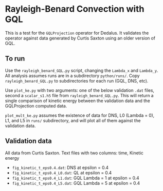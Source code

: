 # Rayleigh-Benard Convection with GQL
This is a test for the `GQLProjection` operator for Dedalus. It validates the operator against data generated by Curtis Saxton using an older version of GQL. 

## To run
Use the `rayleigh_benard_GQL.py` script, changing the `Lambda_x` and `Lambda_y`. 
All analysis assumes runs are in a subdirectory `python/runs/`. 
Copy `rayleigh_benard_GQL.py` to subdirectories for each run (GQL, DNS, etc).

Use `plot_ke.py` with two arguments: one of the below validation `.dat` files, second a `scalar_s1.h5` file from `rayleigh_benard_GQL.py`. This will return a single comparison of kinetic energy between the validation data and the GQLProjection computed data.

`plot_mult_ke.py` assumes the existence of data for DNS, L0 (Lambda = 0), L1, and L5 in `runs/` subdirectory, and will plot all of them against the validation data.

## Validation data
All data from Curtis Saxton. Text files with two columns: time, Kinetic energy

* `fig_kinetic_t_eps0.4.dat`: DNS at epsilon = 0.4
* `fig_kinetic_t_eps0.4_L0.dat`: QL at epsilon = 0.4
* `fig_kinetic_t_eps0.4_L1.dat`: GQL Lambda = 1 at epsilon = 0.4
* `fig_kinetic_t_eps0.4_L5.dat`: GQL Lambda = 5 at epsilon = 0.4
